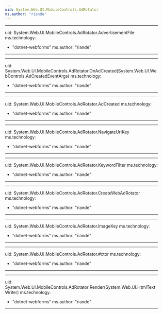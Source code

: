 ```yaml
---
uid: System.Web.UI.MobileControls.AdRotator
ms.author: "riande"
---
```


---
uid: System.Web.UI.MobileControls.AdRotator.AdvertisementFile
ms.technology: 
  - "dotnet-webforms"
ms.author: "riande"
---

---
uid: System.Web.UI.MobileControls.AdRotator.OnAdCreated(System.Web.UI.WebControls.AdCreatedEventArgs)
ms.technology: 
  - "dotnet-webforms"
ms.author: "riande"
---

---
uid: System.Web.UI.MobileControls.AdRotator.AdCreated
ms.technology: 
  - "dotnet-webforms"
ms.author: "riande"
---

---
uid: System.Web.UI.MobileControls.AdRotator.NavigateUrlKey
ms.technology: 
  - "dotnet-webforms"
ms.author: "riande"
---

---
uid: System.Web.UI.MobileControls.AdRotator.KeywordFilter
ms.technology: 
  - "dotnet-webforms"
ms.author: "riande"
---

---
uid: System.Web.UI.MobileControls.AdRotator.CreateWebAdRotator
ms.technology: 
  - "dotnet-webforms"
ms.author: "riande"
---

---
uid: System.Web.UI.MobileControls.AdRotator.ImageKey
ms.technology: 
  - "dotnet-webforms"
ms.author: "riande"
---

---
uid: System.Web.UI.MobileControls.AdRotator.#ctor
ms.technology: 
  - "dotnet-webforms"
ms.author: "riande"
---

---
uid: System.Web.UI.MobileControls.AdRotator.Render(System.Web.UI.HtmlTextWriter)
ms.technology: 
  - "dotnet-webforms"
ms.author: "riande"
---
